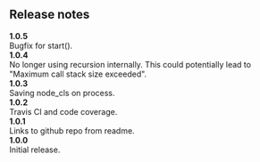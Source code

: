 ## Release notes
__1.0.5__  
Bugfix for start().  
__1.0.4__  
No longer using recursion internally. This could potentially lead to "Maximum call stack size exceeded".  
__1.0.3__  
Saving node_cls on process.  
__1.0.2__  
Travis CI and code coverage.  
__1.0.1__  
Links to github repo from readme.  
__1.0.0__  
Initial release.  